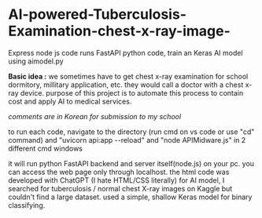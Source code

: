# AI-powered-Tuberculosis-Examination-chest-x-ray-image-
Express node js code runs FastAPI python code, train an Keras AI model using aimodel.py

**Basic idea :**
we sometimes have to get chest x-ray examination for school dormitory, millitary application, etc.
they would call a doctor with a chest x-ray device.
purpose of this project is to automate this process to contain cost and apply AI to medical services.

*comments are in Korean for submission to my school*

to run each code, navigate to the directory (run cmd on vs code or use "cd" command)
and "uvicorn api:app --reload" and "node APIMidware.js" in 2 different cmd windows

it will run python FastAPI backend and server itself(node.js) on your pc. you can access the web page only through localhost.
the html code was developed with ChatGPT (I hate HTML/CSS literally)
for AI model, I searched for tuberculosis / normal chest X-ray images on Kaggle but couldn't find a large dataset.
used a simple, shallow Keras model for binary classifying.
